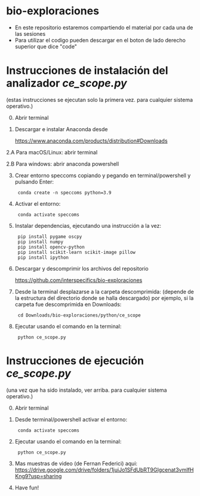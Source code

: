 # bio-exploraciones
- En este repositorio estaremos compartiendo el material por cada una de las sesiones 
- Para utilizar el codigo pueden descargar en el boton de lado derecho superior que dice "code"




# Instrucciones de instalación del analizador _ce_scope.py_ 
(estas instrucciones se ejecutan solo la primera vez. para cualquier sistema operativo.)

0. Abrir terminal


1. Descargar e instalar Anaconda desde 

 	https://www.anaconda.com/products/distribution#Downloads 


2.A  Para macOS/Linux: abrir terminal

2.B  Para windows: abrir anaconda powershell


3. Crear entorno speccoms copiando y pegando en terminal/powershell y pulsando Enter:
	
		conda create -n speccoms python=3.9


4. Activar el entorno:
	
		conda activate speccoms	


5. Instalar dependencias, ejecutando una instrucción a la vez:
	
		pip install pygame oscpy
		pip install numpy
		pip install opencv-python
		pip install scikit-learn scikit-image pillow
		pip install ipython


6. Descargar y descomprimir los archivos del repositorio 

	https://github.com/interspecifics/bio-exploraciones 


7. Desde la terminal desplazarse a la carpeta descomprimida:
	(depende de la estructura del directorio donde se halla descargado) 
	por ejemplo, si la carpeta fue descomprimida en Downloads:	

		cd Downloads/bio-exploraciones/python/ce_scope


8. Ejecutar usando el comando en la terminal:

		python ce_scope.py



# Instrucciones de ejecución _ce_scope.py_ 
(una vez que ha sido instalado, ver arriba. para cualquier sistema operativo.)

0. Abrir terminal


1. Desde terminal/powershell activar el entorno:
	
		conda activate speccoms


2. Ejecutar usando el comando en la terminal:
	
		python ce_scope.py

3. Mas muestras de video (de Fernan Federici) aqui:
	https://drive.google.com/drive/folders/1juiJo1SFdUbRT9GIgcenat3vmIfHKng9?usp=sharing
	
4. Have fun!



